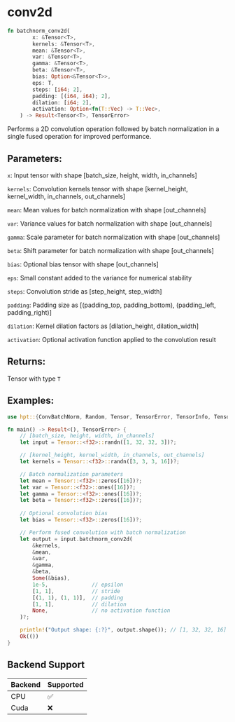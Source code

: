 # conv2d
```rust
fn batchnorm_conv2d(
        x: &Tensor<T>,
        kernels: &Tensor<T>,
        mean: &Tensor<T>,
        var: &Tensor<T>,
        gamma: &Tensor<T>,
        beta: &Tensor<T>,
        bias: Option<&Tensor<T>>,
        eps: T,
        steps: [i64; 2],
        padding: [(i64, i64); 2],
        dilation: [i64; 2],
        activation: Option<fn(T::Vec) -> T::Vec>,
    ) -> Result<Tensor<T>, TensorError>
```
Performs a 2D convolution operation followed by batch normalization in a single fused operation for improved performance.

## Parameters:
`x`: Input tensor with shape [batch_size, height, width, in_channels]

`kernels`: Convolution kernels tensor with shape [kernel_height, kernel_width, in_channels, out_channels]

`mean`: Mean values for batch normalization with shape [out_channels]

`var`: Variance values for batch normalization with shape [out_channels]

`gamma`: Scale parameter for batch normalization with shape [out_channels]

`beta`: Shift parameter for batch normalization with shape [out_channels]

`bias`: Optional bias tensor with shape [out_channels]

`eps`: Small constant added to the variance for numerical stability

`steps`: Convolution stride as [step_height, step_width]

`padding`: Padding size as [(padding_top, padding_bottom), (padding_left, padding_right)]

`dilation`: Kernel dilation factors as [dilation_height, dilation_width]

`activation`: Optional activation function applied to the convolution result

## Returns:
Tensor with type `T`

## Examples:
```rust
use hpt::{ConvBatchNorm, Random, Tensor, TensorError, TensorInfo, TensorCreator};

fn main() -> Result<(), TensorError> {
    // [batch_size, height, width, in_channels]
    let input = Tensor::<f32>::randn([1, 32, 32, 3])?;

    // [kernel_height, kernel_width, in_channels, out_channels]
    let kernels = Tensor::<f32>::randn([3, 3, 3, 16])?;

    // Batch normalization parameters
    let mean = Tensor::<f32>::zeros([16])?;
    let var = Tensor::<f32>::ones([16])?;
    let gamma = Tensor::<f32>::ones([16])?;
    let beta = Tensor::<f32>::zeros([16])?;
    
    // Optional convolution bias
    let bias = Tensor::<f32>::zeros([16])?;

    // Perform fused convolution with batch normalization
    let output = input.batchnorm_conv2d(
        &kernels,
        &mean,
        &var,
        &gamma,
        &beta,
        Some(&bias),
        1e-5,              // epsilon
        [1, 1],            // stride
        [(1, 1), (1, 1)],  // padding
        [1, 1],            // dilation
        None,              // no activation function
    )?;

    println!("Output shape: {:?}", output.shape()); // [1, 32, 32, 16]
    Ok(())
}
```

## Backend Support
| Backend | Supported |
|---------|-----------|
| CPU     | ✅         |
| Cuda    | ❌        |
